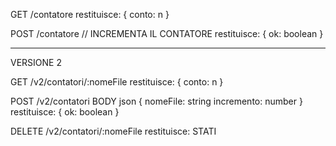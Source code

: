 GET /contatore
restituisce:
{
  conto: n
}

POST /contatore
// INCREMENTA IL CONTATORE
restituisce:
{
  ok: boolean
}

-----
VERSIONE 2

GET /v2/contatori/:nomeFile
restituisce:
{
  conto: n
}

POST /v2/contatori
BODY json
{
  nomeFile: string
  incremento: number
}
restituisce:
{
  ok: boolean
}

DELETE /v2/contatori/:nomeFile
restituisce: STATI
